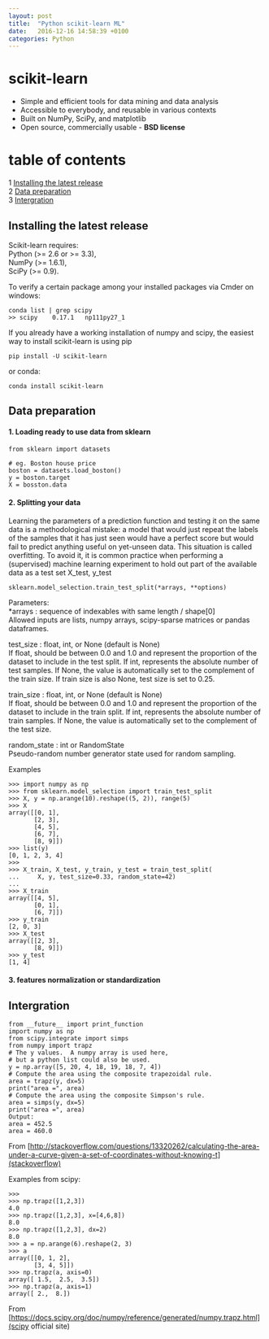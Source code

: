 ```yaml
---
layout: post
title:  "Python scikit-learn ML"
date:   2016-12-16 14:58:39 +0100
categories: Python
---
```





# scikit-learn  
* Simple and efficient tools for data mining and data analysis  
* Accessible to everybody, and reusable in various contexts  
* Built on NumPy, SciPy, and matplotlib  
* Open source, commercially usable - __BSD license__   

# table of contents
1 [Installing the latest release](#install)  
2 [Data preparation](#dataprepare)   
3 [Intergration](#intergration)


## Installing the latest release <a name="install"></a>

Scikit-learn requires:  
Python (>= 2.6 or >= 3.3),  
NumPy (>= 1.6.1),  
SciPy (>= 0.9).  

To verify a certain package among your installed packages via Cmder on windows:  

```
conda list | grep scipy
>> scipy    0.17.1   np111py27_1
```  

If you already have a working installation of numpy and scipy, the easiest way to install scikit-learn is using pip

```
pip install -U scikit-learn
```  

or conda:  

```
conda install scikit-learn  
```  


## Data preparation <a name="dataprepare"></a>  

#### 1. Loading ready to use data from sklearn

```
from sklearn import datasets

# eg. Boston house price
boston = datasets.load_boston()
y = boston.target
X = bosston.data
```  



#### 2. Splitting your data
Learning the parameters of a prediction function and testing it on the same data is a methodological mistake: a model that would just repeat the labels of the samples that it has just seen would have a perfect score but would fail to predict anything useful on yet-unseen data. This situation is called overfitting. To avoid it, it is common practice when performing a (supervised) machine learning experiment to hold out part of the available data as a test set X_test, y_test  

```
sklearn.model_selection.train_test_split(*arrays, **options)  
```  

Parameters:	  
*arrays : sequence of indexables with same length / shape[0]  
Allowed inputs are lists, numpy arrays, scipy-sparse matrices or pandas dataframes.  

test_size : float, int, or None (default is None)  
If float, should be between 0.0 and 1.0 and represent the proportion of the dataset to include in the test split. If int, represents the absolute number of test samples. If None, the value is automatically set to the complement of the train size. If train size is also None, test size is set to 0.25.  

train_size : float, int, or None (default is None)  
If float, should be between 0.0 and 1.0 and represent the proportion of the dataset to include in the train split. If int, represents the absolute number of train samples. If None, the value is automatically set to the complement of the test size.  

random_state : int or RandomState  
Pseudo-random number generator state used for random sampling.  

Examples  

```
>>> import numpy as np
>>> from sklearn.model_selection import train_test_split
>>> X, y = np.arange(10).reshape((5, 2)), range(5)
>>> X
array([[0, 1],
       [2, 3],
       [4, 5],
       [6, 7],
       [8, 9]])
>>> list(y)
[0, 1, 2, 3, 4]
>>>
>>> X_train, X_test, y_train, y_test = train_test_split(
...     X, y, test_size=0.33, random_state=42)
...
>>> X_train
array([[4, 5],
       [0, 1],
       [6, 7]])
>>> y_train
[2, 0, 3]
>>> X_test
array([[2, 3],
       [8, 9]])
>>> y_test
[1, 4]
```  

#### 3. features normalization or standardization  


## Intergration <a name="intergration"></a>


```
from __future__ import print_function
import numpy as np
from scipy.integrate import simps
from numpy import trapz
# The y values.  A numpy array is used here,
# but a python list could also be used.
y = np.array([5, 20, 4, 18, 19, 18, 7, 4])
# Compute the area using the composite trapezoidal rule.
area = trapz(y, dx=5)
print("area =", area)
# Compute the area using the composite Simpson's rule.
area = simps(y, dx=5)
print("area =", area)
Output:
area = 452.5
area = 460.0
```

From [http://stackoverflow.com/questions/13320262/calculating-the-area-under-a-curve-given-a-set-of-coordinates-without-knowing-t](stackoverflow)


Examples from scipy:

```
>>>
>>> np.trapz([1,2,3])
4.0
>>> np.trapz([1,2,3], x=[4,6,8])
8.0
>>> np.trapz([1,2,3], dx=2)
8.0
>>> a = np.arange(6).reshape(2, 3)
>>> a
array([[0, 1, 2],
       [3, 4, 5]])
>>> np.trapz(a, axis=0)
array([ 1.5,  2.5,  3.5])
>>> np.trapz(a, axis=1)
array([ 2.,  8.])
```

From [https://docs.scipy.org/doc/numpy/reference/generated/numpy.trapz.html](scipy official site)



